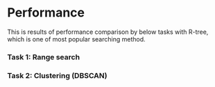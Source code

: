 # Performance 

This is results of performance comparison by below tasks with R-tree, which is one of most popular searching method.

### Task 1: Range search 




### Task 2: Clustering (DBSCAN)




